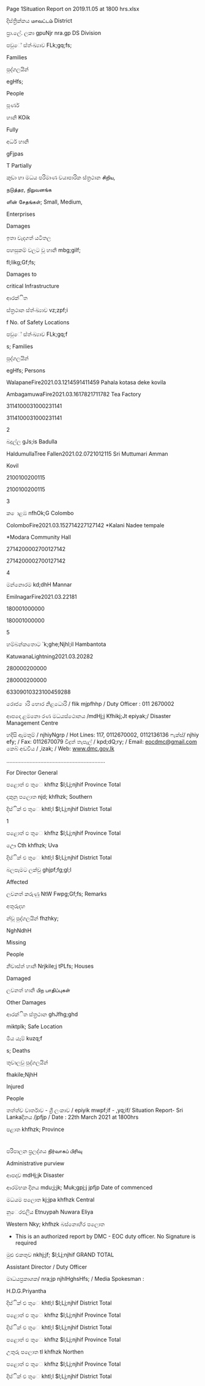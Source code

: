 Page 1Situation Report on 2019.11.05 at 1800 hrs.xlsx

දිස්ත්‍රික්කය மாவட்டம் District

ප්‍රා.ලේ. ලකා gpuNjr nra.gp DS Division

පවුේ ස්ත්‍ංඛ්‍යාව FLk;gq;fs;

Families

පුද්ගලයින්

egHfs;

People

පූර්ණ

හානි KOik

Fully

අර්ධ හානි

gFjpas

T Partially

කුඩා හා මධය පරිමාණ වයාපාරික ස්ත්‍රථාන சிறிய,

நடுத்தர, நிறுவனங்க

ளின் சேதங்கள்; Small, Medium,

Enterprises

Damages

ඉතා වැදගත් යටිතල

පහසුකම් වලට වූ හානි mbg;gilf;

fl;likg;Gf;fs;

Damages to

critical Infrastructure

ආරක්ිත

ස්ත්‍රථාන ස්ත්‍ංඛ්‍යාව vz;zpf;i

f No. of Safety Locations

පවුේ ස්ත්‍ංඛ්‍යාව FLk;gq;f

s; Families

පුද්ගලයින්

egHfs; Persons

WalapaneFire2021.03.1214591411459 Pahala kotasa deke kovila

AmbagamuwaFire2021.03.1617821711782 Tea Factory

3114100031000231141

3114100031000231141

2

බදුල්ල gJs;is Badulla

HaldumullaTree Fallen2021.02.0721012115 Sri Muttumari Amman

Kovil

2100100200115

2100100200115

3

ක ොළඹ nfhOk;G Colombo

ColomboFire2021.03.152714227127142 *Kalani Nadee tempale

*Modara Community Hall

2714200002700127142

2714200002700127142

4

මන්නොරම kd;dhH Mannar

EmilnagarFire2021.03.22181

180001000000

180001000000

5

හම්බන්කතොට `k;ghe;Njhl;il Hambantota

KatuwanaLightning2021.03.20282

280000200000

280000200000

63309010323100459288

රොජ ොරි භොර නිළධොරි / flik mjpfhhp / Duty Officer : 011 2670002

ආපදො ළමනො රණ මධයස්ථොනය /mdHj;j Kfhikj;Jt epiyak;/ Disaster Management Centre

හදිසි ඇමතුම් / njhiyNgrp / Hot Lines: 117, 0112670002, 0112136136 ෆැක්ස්/ njhiy efy; / Fax: 0112670079 විදුත් තැපැල් / kpd;dQ;ry; / Email: eocdmc@gmail.com කෙබ් අඩවිය / ,izak; / Web: www.dmc.gov.lk

……………………………………………………….

For Director General

පළොත් ඵ තුෙ khfhz $l;Lj;njhif Province Total

දකුනු පලොත njd; khfhzk; Southern

දිස්ික් එ තුෙ khtl;l $l;Lj;njhif District Total

1

පළොත් ඵ තුෙ khfhz $l;Lj;njhif Province Total

ඌෙ Cth khfhzk; Uva

දිස්ික් එ තුෙ khtl;l $l;Lj;njhif District Total

බලපෑමට ලක්වු ghjpf;fg;gl;l

Affected

ලවනත් කරුණු NtW Fwpg;Gf;fs; Remarks

අතුරුදහ

න්වූ පුද්ගලයින් fhzhky;

NghNdhH

Missing

People

නිවාස්ත්‍ හානි Nrjkile;j tPLfs; Houses

Damaged

ලවනත් හානි பிற பாதிப்புகள்

Other Damages

ආරක්ිත ස්ත්‍රථාන ghJfhg;ghd

miktplk; Safe Location

මිය යෑම් kuzq;f

s; Deaths

තුවාලවු පුද්ගලයින්

fhakile;NjhH

Injured

People

තත්ත්ව වාර්තාව - ශ්‍රී ලංකාව / epiyik mwpf;if - ,yq;if/ Situation Report- Sri Lankaදිනය /jpfjp / Date : 22th March 2021 at 1800hrs

පළාත khfhzk; Province

#

පරිපාලන ප්‍රලද්ශය நிர்வாகப் பிரிவு

Administrative purview

ආපදාව mdHj;jk Disaster

ආරම්භක දිනය mdu;j;jk; Muk;gpj;j jpfjp Date of commenced

මධයම පලොත kj;jpa khfhzk Central

නුෙරඑලිය Etnuypah Nuwara Eliya

Western Nky; khfhzk බස්නොහිර පලොත

* This is an authorized report by DMC - EOC duty officer. No Signature is required

මුළු එකතුව nkhj;jf; $l;Lj;njhif GRAND TOTAL

Assistant Director / Duty Officer

මාධයප්‍රකාශක/ nra;jp njhlHghsHfs; / Media Spokesman :

H.D.G.Priyantha

දිස්ික් එ තුෙ khtl;l $l;Lj;njhif District Total

පළොත් ඵ තුෙ khfhz $l;Lj;njhif Province Total

දිස්ික් එ තුෙ khtl;l $l;Lj;njhif District Total

පළොත් ඵ තුෙ khfhz $l;Lj;njhif Province Total

උතුරු පලොත tl khfhzk Northen

පළොත් ඵ තුෙ khfhz $l;Lj;njhif Province Total

දිස්ික් එ තුෙ khtl;l $l;Lj;njhif District Total